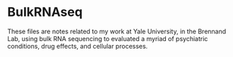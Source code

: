 # BulkRNAseq
These files are notes related to my work at Yale University, in the Brennand Lab, using bulk RNA sequencing to evaluated a myriad of psychiatric conditions, drug effects, and cellular processes.
